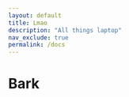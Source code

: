 ```yaml
---
layout: default
title: Lmao
description: "All things laptop"
nav_exclude: true
permalink: /docs
---
```


# Bark